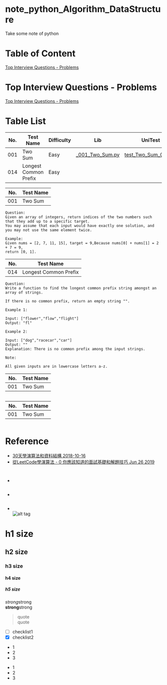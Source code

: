 # note_python_Algorithm_DataStructure
Take some note of python

# Table of Content
[Top Interview Questions - Problems](top-interview-questions-problems)

# Top Interview Questions - Problems   
[Top Interview Questions - Problems](https://leetcode.com/problemset/top-interview-questions/)

# Table List  
No. | Test Name | Difficulty | Lib | UniTest 
------------------------------------ | --------------------------------------------- | --------------------------------------------- | --------------------------------------------- | --------------------------------------------- 
001 | Two Sum | Easy | [_001_Two_Sum.py](https://github.com/philip-shen/note_python/blob/master/Algorithm_DataStructure/lib/_001_Two_Sum.py) |  [test_Two_Sum_001.py](https://github.com/philip-shen/note_python/blob/master/Algorithm_DataStructure/test/test_Two_Sum_001.py)
014 | Longest Common Prefix | Easy |  | 

No. | Test Name 
------------------------------------ | --------------------------------------------- | 
001 | Two Sum
```
Question:
Given an array of integers, return indices of the two numbers such that they add up to a specific target.
You may assume that each input would have exactly one solution, and you may not use the same element twice.

Example:
Given nums = [2, 7, 11, 15], target = 9,Because nums[0] + nums[1] = 2 + 7 = 9,
return [0, 1].
```

No. | Test Name 
------------------------------------ | --------------------------------------------- | 
014 | Longest Common Prefix
```
Question:
Write a function to find the longest common prefix string amongst an array of strings.

If there is no common prefix, return an empty string "".

Example 1:

Input: ["flower","flow","flight"]
Output: "fl"

Example 2:

Input: ["dog","racecar","car"]
Output: ""
Explanation: There is no common prefix among the input strings.

Note:

All given inputs are in lowercase letters a-z.
```

No. | Test Name 
------------------------------------ | --------------------------------------------- | 
001 | Two Sum
```

```

No. | Test Name 
------------------------------------ | --------------------------------------------- | 
001 | Two Sum
```

```

# Reference
* [30天學演算法和資料結構 2018-10-16](https://ithelp.ithome.com.tw/users/20111557/ironman/2110?page=1)  
* [從LeetCode學演算法 - 0 你應該知道的面試基礎和解題技巧 Jun 26 2019](https://medium.com/@desolution/%E5%BE%9Eleetcode%E5%AD%B8%E6%BC%94%E7%AE%97%E6%B3%95-0-6c121bd8b579)  

```
  
```

* []()  
```

```

* []()  
```

```

* []()  
![alt tag]()

# h1 size

## h2 size

### h3 size

#### h4 size

##### h5 size

*strong*strong  
**strong**strong  

> quote  
> quote

- [ ] checklist1
- [x] checklist2

* 1
* 2
* 3

- 1
- 2
- 3